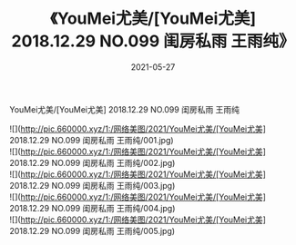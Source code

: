﻿---
layout: post
title:  《YouMei尤美/[YouMei尤美] 2018.12.29 NO.099 闺房私雨 王雨纯》
date:   2021-05-27
img: http://pic.660000.xyz/1:/网络美图/2021/YouMei尤美/[YouMei尤美] 2018.12.29 NO.099 闺房私雨 王雨纯/000.jpg
categories: [美女, 清纯, 唯美]
---

YouMei尤美/[YouMei尤美] 2018.12.29 NO.099 闺房私雨 王雨纯

 ![](http://pic.660000.xyz/1:/网络美图/2021/YouMei尤美/[YouMei尤美] 2018.12.29 NO.099 闺房私雨 王雨纯/001.jpg) <br>![](http://pic.660000.xyz/1:/网络美图/2021/YouMei尤美/[YouMei尤美] 2018.12.29 NO.099 闺房私雨 王雨纯/002.jpg) <br>![](http://pic.660000.xyz/1:/网络美图/2021/YouMei尤美/[YouMei尤美] 2018.12.29 NO.099 闺房私雨 王雨纯/003.jpg) <br>![](http://pic.660000.xyz/1:/网络美图/2021/YouMei尤美/[YouMei尤美] 2018.12.29 NO.099 闺房私雨 王雨纯/004.jpg) <br>![](http://pic.660000.xyz/1:/网络美图/2021/YouMei尤美/[YouMei尤美] 2018.12.29 NO.099 闺房私雨 王雨纯/005.jpg) <br>